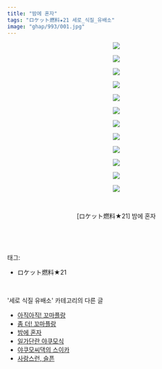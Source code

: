 ```yaml
---
title: "밤에 혼자"
tags: "ロケット燃料★21 세로_식질_유배소"
image: "ghap/993/001.jpg"
---
```

<div class="article">
<p style="text-align: center; clear: none; float: none;"><img src="{{ site.nasurl }}/ghap/993/001.jpg"/></p>
<p style="text-align: center; clear: none; float: none;"><img src="{{ site.nasurl }}/ghap/993/002.jpg"/></p>
<p style="text-align: center; clear: none; float: none;"><img src="{{ site.nasurl }}/ghap/993/003.jpg"/></p>
<p style="text-align: center; clear: none; float: none;"><img src="{{ site.nasurl }}/ghap/993/004.jpg"/></p>
<p style="text-align: center; clear: none; float: none;"><img src="{{ site.nasurl }}/ghap/993/005.jpg"/></p>
<p style="text-align: center; clear: none; float: none;"><img src="{{ site.nasurl }}/ghap/993/006.jpg"/></p>
<p style="text-align: center; clear: none; float: none;"><img src="{{ site.nasurl }}/ghap/993/007.jpg"/></p>
<p style="text-align: center; clear: none; float: none;"><img src="{{ site.nasurl }}/ghap/993/008.jpg"/></p>
<p style="text-align: center; clear: none; float: none;"><img src="{{ site.nasurl }}/ghap/993/009.jpg"/></p>
<p style="text-align: center; clear: none; float: none;"><img src="{{ site.nasurl }}/ghap/993/010.jpg"/></p>
<p style="text-align: center; clear: none; float: none;"><img src="{{ site.nasurl }}/ghap/993/011.jpg"/></p>
<p style="text-align: center; clear: none; float: none;"><img src="{{ site.nasurl }}/ghap/993/012.jpg"/></p>
<p style="text-align: center; clear: none; float: none;"><br/></p>
<p style="text-align: center; clear: none; float: none;">[ロケット燃料★21] 밤에 혼자</p>
<p><br/></p>
</div><br/>
<div class="tagTrail">
<p>태그: </p>
<ul>
<li>ロケット燃料★21</li>
</ul>
</div><br/>
<div class="another">
<p>'세로 식질 유배소' 카테고리의 다른 글</p>
<ul>
<li><a href="/2016-07-26-ghap_1118">아직아직! 꼬마플랑</a></li>
<li><a href="/2016-07-22-ghap_1005">좀 더! 꼬마플랑</a></li>
<li><a href="/2016-07-21-ghap_993">밤에 혼자</a></li>
<li><a href="/2016-07-21-ghap_980">일가단란 야쿠모식</a></li>
<li><a href="/2016-07-09-ghap_771">야쿠모씨댁의 스이카</a></li>
<li><a href="/2016-07-03-ghap_650">사랑스런, 슬픈</a></li>
</ul>
</div><br/>
<div class="cb_module cb_fluid">
<div class="cb_wrt cb_profile">
</div><!-- commentList close -->
</div><br/>
